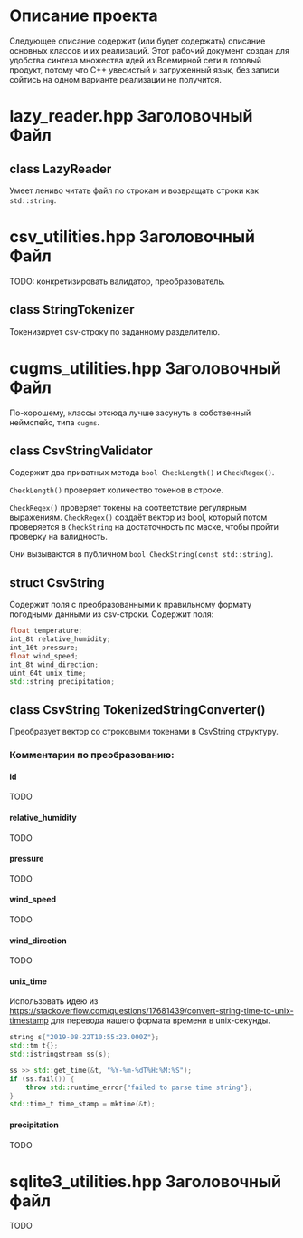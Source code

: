 # Описание проекта
Следующее описание содержит (или будет содержать) описание основных классов и их реализаций. Этот рабочий документ создан для удобства синтеза множества идей из Всемирной сети в готовый продукт, потому что C++ увесистый и загруженный язык, без записи сойтись на одном варианте реализации не получится.

# lazy_reader.hpp Заголовочный Файл
## class LazyReader
Умеет лениво читать файл по строкам и возвращать строки как `std::string`.

# csv_utilities.hpp Заголовочный Файл
TODO: конкретизировать валидатор, преобразователь.

## class StringTokenizer
Токенизирует csv-строку по заданному разделителю.

# cugms_utilities.hpp Заголовочный Файл
По-хорошему, классы отсюда лучше засунуть в собственный неймспейс, типа `cugms`.

## class CsvStringValidator
Содержит два приватных метода `bool CheckLength()` и `CheckRegex()`.

`CheckLength()` проверяет количество токенов в строке.

`CheckRegex()` проверяет токены на соответствие регулярным выражениям.
`CheckRegex()` создаёт вектор из bool, который потом проверяется в `CheckString` на достаточность по маске, чтобы пройти проверку на валидность.

Они вызываются в публичном `bool CheckString(const std::string)`.

## struct CsvString
Содержит поля с преобразованными к правильному формату погодными данными из csv-строки.
Содержит поля:
```cpp
float temperature;
int_8t relative_humidity;
int_16t pressure;
float wind_speed;
int_8t wind_direction;
uint_64t unix_time;
std::string precipitation;
```

## class CsvString TokenizedStringConverter()
Преобразует вектор со строковыми токенами в CsvString структуру.

### Комментарии по преобразованию:
#### id
TODO

#### relative_humidity
TODO

#### pressure
TODO

#### wind_speed
TODO

#### wind_direction
TODO

#### unix_time
Использовать идею из https://stackoverflow.com/questions/17681439/convert-string-time-to-unix-timestamp для перевода нашего формата времени в unix-секунды.
```cpp
string s{"2019-08-22T10:55:23.000Z"};
std::tm t{};
std::istringstream ss(s);

ss >> std::get_time(&t, "%Y-%m-%dT%H:%M:%S");
if (ss.fail()) {
    throw std::runtime_error{"failed to parse time string"};
}   
std::time_t time_stamp = mktime(&t);
```
#### precipitation
TODO


# sqlite3_utilities.hpp Заголовочный файл
TODO
